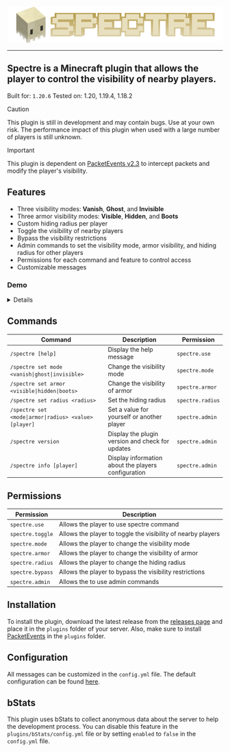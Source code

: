<center>
  
![Spectre](/.github/logo.png)

</center>

----

## Spectre is a Minecraft plugin that allows the player to control the visibility of nearby players.

Built for: `1.20.6`
Tested on: 1.20, 1.19.4, 1.18.2

> [!CAUTION]
> This plugin is still in development and may contain bugs. Use at your own risk. The performance impact of this plugin when used with a large number of players is still unknown.

> [!IMPORTANT]
> This plugin is dependent on [PacketEvents v2.3](https://github.com/retrooper/packetevents/releases/tag/v2.3.0) to intercept packets and modify the player's visibility.


## Features
- Three visibility modes: **Vanish**, **Ghost**, and **Invisible**
- Three armor visibility modes: **Visible**, **Hidden**, and **Boots**
- Custom hiding radius per player
- Toggle the visibility of nearby players
- Bypass the visibility restrictions
- Admin commands to set the visibility mode, armor visibility, and hiding radius for other players
- Permissions for each command and feature to control access
- Customizable messages


### Demo
<details>

> Visibility mode: **Ghost**, Armor: **Boots**

![](/.github/1.webp)

> Visibility mode: **Ghost**, Armor: **Visible**

![](/.github/2.webp)

> Visibility mode: **Ghost**, Armor: **Hidden**

![](/.github/3.webp)

> Visibility mode: **Invisible**, Armor: **Boots**

![](/.github/4.webp)

</details>


## Commands

| Command | Description | Permission |
| --- | --- | --- |
| `/spectre [help]` | Display the help message | `spectre.use` |
| `/spectre set mode <vanish\|ghost\|invisible>` | Change the visibility mode | `spectre.mode` |
| `/spectre set armor <visible\|hidden\|boots>` | Change the visibility of armor | `spectre.armor` |
| `/spectre set radius <radius>` | Set the hiding radius | `spectre.radius` |
| `/spectre set <mode\|armor\|radius> <value> [player]` | Set a value for yourself or another player | `spectre.admin` |
| `/spectre version` | Display the plugin version and check for updates | `spectre.admin` |
| `/spectre info [player]` | Display information about the players configuration | `spectre.admin` |



## Permissions

| Permission | Description |
| --- | --- |
| `spectre.use` | Allows the player to use spectre command |
| `spectre.toggle` | Allows the player to toggle the visibility of nearby players |
| `spectre.mode` | Allows the player to change the visibility mode |
| `spectre.armor` | Allows the player to change the visibility of armor |
| `spectre.radius` | Allows the player to change the hiding radius |
| `spectre.bypass` | Allows the player to bypass the visibility restrictions |
| `spectre.admin` | Allows the to use admin commands |

## Installation
To install the plugin, download the latest release from the [releases page](https://github.com/dsadriel/spectre/releases) and place it in the `plugins` folder of your server. Also, make sure to install [PacketEvents](https://github.com/retrooper/packetevents/releases) in the `plugins` folder.

## Configuration

All messages can be customized in the `config.yml` file.  The default configuration can be found [here](/src/main/resources/config.yml).

## bStats
This plugin uses bStats to collect anonymous data about the server to help the development process. You can disable this feature in the `plugins/bStats/config.yml` file or by setting `enabled` to `false` in the `config.yml` file.